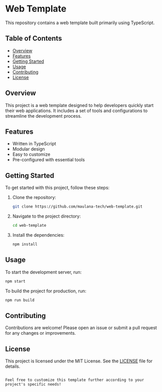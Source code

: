 # Web Template

This repository contains a web template built primarily using TypeScript.

## Table of Contents

- [Overview](#overview)
- [Features](#features)
- [Getting Started](#getting-started)
- [Usage](#usage)
- [Contributing](#contributing)
- [License](#license)

## Overview

This project is a web template designed to help developers quickly start their web applications. It includes a set of tools and configurations to streamline the development process.

## Features

- Written in TypeScript
- Modular design
- Easy to customize
- Pre-configured with essential tools

## Getting Started

To get started with this project, follow these steps:

1. Clone the repository:
   ```bash
   git clone https://github.com/maulana-tech/web-template.git
   ```
2. Navigate to the project directory:
   ```bash
   cd web-template
   ```
3. Install the dependencies:
   ```bash
   npm install
   ```

## Usage

To start the development server, run:
```bash
npm start
```

To build the project for production, run:
```bash
npm run build
```

## Contributing

Contributions are welcome! Please open an issue or submit a pull request for any changes or improvements.

## License

This project is licensed under the MIT License. See the [LICENSE](LICENSE) file for details.
```

Feel free to customize this template further according to your project's specific needs!
